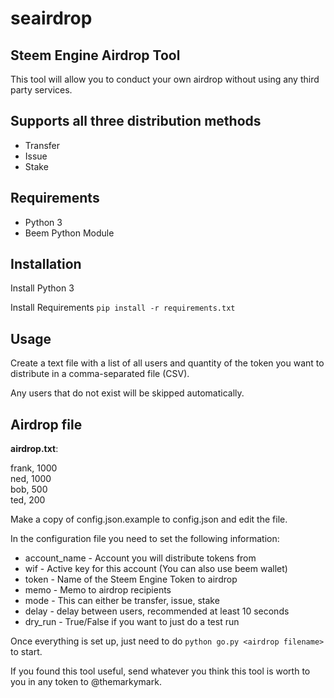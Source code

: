 # seairdrop
Steem Engine Airdrop Tool
---

This tool will allow you to conduct your own airdrop without using any third party services.

## Supports all three distribution methods

* Transfer
* Issue
* Stake

## Requirements

* Python 3
* Beem Python Module

## Installation

Install Python 3

Install Requirements
`pip install -r requirements.txt`

## Usage

Create a text file with a list of all users and quantity of the token you want to distribute in a comma-separated file (CSV).

Any users that do not exist will be skipped automatically.

## Airdrop file

**airdrop.txt**:  

frank, 1000  
ned, 1000  
bob, 500  
ted, 200

Make a copy of config.json.example to config.json and edit the file.

In the configuration file you need to set the following information:

* account_name - Account you will distribute tokens from
* wif - Active key for this account (You can also use beem wallet)
* token - Name of the Steem Engine Token to airdrop
* memo - Memo to airdrop recipients
* mode - This can either be transfer, issue, stake
* delay - delay between users, recommended at least 10 seconds
* dry_run - True/False if you want to just do a test run

Once everything is set up, just need to do `python go.py <airdrop filename>` to start.

If you found this tool useful, send whatever you think this tool is worth to you in any token to @themarkymark.  
